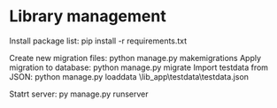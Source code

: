 # Library management

Install package list: pip install -r requirements.txt

Create new migration files: python manage.py makemigrations
Apply migration to database: python manage.py migrate
Import testdata from JSON: python manage.py loaddata \lib_app\testdata\testdata.json

Statrt server: py manage.py runserver

